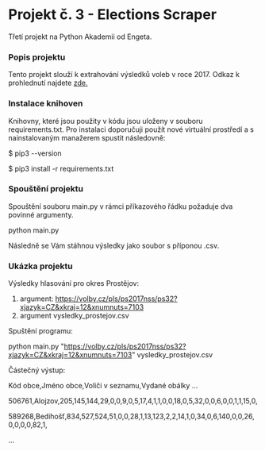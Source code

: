 # Projekt č. 3 - Elections Scraper
Třetí projekt na Python Akademii od Engeta.

### Popis projektu
Tento projekt slouží k extrahování výsledků voleb v roce 2017. Odkaz k prohlednutí najdete [zde.](https://volby.cz/pls/ps2017nss/ps3?xjazyk=CZ) 

### Instalace knihoven
Knihovny, které jsou použity v kódu jsou uloženy v souboru requirements.txt. Pro instalaci doporučuji použít nové
virtuální prostředí a s nainstalovaným manažerem spustit následovně:

$ pip3 --version

$ pip3 install -r requirements.txt                 

### Spouštění projektu
Spouštění souboru main.py v rámci příkazového řádku požaduje dva povinné argumenty. 

python main.py <odkaz-uzmeniho-celku> <vysledny-soubor>

Následně se Vám stáhnou výsledky jako soubor s příponou .csv.

### Ukázka projektu
Výsledky hlasování pro okres Prostějov:
1. argument: https://volby.cz/pls/ps2017nss/ps32?xjazyk=CZ&xkraj=12&xnumnuts=7103
2. argument vysledky_prostejov.csv

Spuštění programu:

python main.py "https://volby.cz/pls/ps2017nss/ps32?xjazyk=CZ&xkraj=12&xnumnuts=7103" vysledky_prostejov.csv

Částečný výstup:

Kód obce,Jméno obce,Voliči v seznamu,Vydané obálky ...

506761,Alojzov,205,145,144,29,0,0,9,0,5,17,4,1,1,0,0,18,0,5,32,0,0,6,0,0,1,1,15,0,

589268,Bedihošť,834,527,524,51,0,0,28,1,13,123,2,2,14,1,0,34,0,6,140,0,0,26,0,0,0,0,82,1,

...


